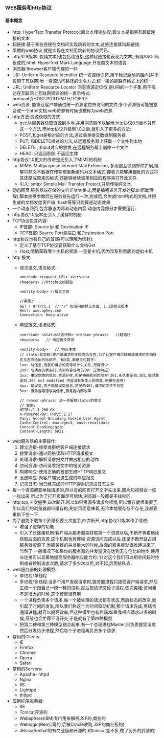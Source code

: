 ### WEB服务和http协议
#### 基本概念
- http: HyperText Transfer Protocol;超文本传输协议;超文本是指带有超级连接的文本
- 超链接:基于某些连接在文档间实现跳转的文本,这些连接就叫超链接;
- 早期的web协议,就是实现在文档见跳转的协议而已.
- http/0.9版本: 仅纯文本(也包括超链接,这种超链接也表现为文本),有纯ASCII码组成的,html: HyperText Mark Language 开发超文本的语言.
- 浏览器:Browser客户端代理的一种
- URI: Uniform Resource Identifier 统一资源标识符,用于标记全局范围内(并不仅限于互联网)唯一资源访问路径的命名方式;统一指的是路径格式上的统一
- URL: Uniform Resource Locator 同意资源定位符,是URI的一个子集,用于描述在互联网上互联网资源的统一表示格式: protocol://HOST:PORT/PATH/TO/FILE
- web资源: 能够让客户端通过统一资源定位符访问的文件;多个资源很可能被整合成一个html文档.web资源有时候也被称为web资源.
- http方法:资源获取的方式
    - get:从服务器获取资源到本地,并用浏览器予以展示;http协议0.9版本只有这一个方法,而http协议升级到1.0之后,就引入了更多的方法:
    - POST,和get是相对应的方法,通过表单提交数据到服务器.
    - PUT, 和DELETE相对的方法,从远程服务器上获取一个文件到本地
    - DELETE , 和put对应的放发,在远程服务器上删除一个文件
    - HEAD: 只返回首部,不返回主体
- http协议1.0更大的改进是还引入了MIME的机制
    - MIME: Multipurpose Internet Mail Extension, 多用途互联网邮件扩展,能够将非文本数据在传输前重新编码为文本格式,接收方能够用相反的方式将其还原成原来的格式,还能够继续调用相应的程序来打开此文件.
    - 引入: smtp: Simple Mail Transfer Protocl,只能传输纯文本.
- 动态网页:服务器端存储的文档非html格式,而是编程语言开发的脚本(帮助理解),脚本接受参数后在服务器先运行一次,完成后,会生成html格式的文档,并把生成的文档发给客户端. flash等等只能算是动态效果.
- 一个动态网页,包含静态内容和动态内容,动态内容部分才需要运行.
- http协议1.0版本还引入了缓存的机制.
- TCP协议包含内容:
    - IP首部: Source Ip 和 Destination IP
    - TCP首部: Source Port源端口 和Destination Port
- http协议也有自己的首部(可以理解为信封):
    - 定义了基于TCP协议要获取什么文档Get
    - Host,明确获取哪个主机的资源,一定是主机,因为涉及到后面的虚拟主机
- http 报文:
    - 请求报文,语法格式:
    
        ```
        <method> <request-URL> <version>
        <headers> //http协议的首部 
        
        <entity-body> //报文主体
        
        //案例:
        GET / HTTP/1.1  // "/" 指访问的默认页面, 1.1是协议版本
        Host: www.aphey.com
        Connection: keep-alive
        ```
    
    - 响应报文,语法格式:
        
        ```
        <version> <status状态代码> <reason-phrase>   //起始行
        <headers>   // 响应报文首部
        
        <entity-body>   // 响应主体
        // status状态码:客户端请求的文档成功与否,为了让客户端尽快知道请求的文档存在与否而给出的标识符, 有5类,都是三位数字:
        1xx: 纯信息,跟我们请求的资源没什么关系,用得很少
        2xx: 成功类的状态码,请求内容成功(200: 正常响应)
        3xx: 重定向类的信息,资源存在,但是被挪到别的地方(301,永久重定向;302,临时重定向;304 not modified 内容没有发生人和改变,用缓存去吧)
        4xx: 错误类,客户端错误类信息;常见的404,请求的文件不存在
        5xx: 服务器端错误类信息,服务器内部故障
        
        // reason-phrase: 进一步解释status的意义
        // 案例:
        HTTP:/1.1 200 OK    
        X-Powered-By: PHP/5.2.17
        Vary: Accept-Encoding,Cookie,User-Agent
        Cache-Control: max-age=3, must-revalidate
        Content-Ecoding:gzip
        Content-Length: 6931
        ```    
- web服务器的主要操作:
    1. 建立连接-接受或拒绝客户端连接请求
    2. 接受请求-通过网络读取HTTP请求报文
    3. 处理请求-解析请求报文并做出相应的动作
    4. 访问资源-访问请求报文中的相关资源
    5. 构建响应-使用正确的首部生成HTTP响应报文
    6. 发送响应-向客户端发送生成的响应报文
    7. 记录日志-当已经完成的HTTP事物记录进日志文件
- 每一个资源都要单独请求的,所以有的网页打开文字先出来,图片和视频会一张一张出来.所以为了打开页面尽可能快,浏览器一般都是多线程的.
- http,tcp,三次握手,四次断开.所以如果资源多请求会很慢,所以缓存就很重要了,所以我们的浏览器都带缓存的;刷新页面意味着,无论本地缓存存不存在,我都要重新下在一下
- 为了避免下载每个资源都要三次握手,四次断开,http协议1.1版本作了改进:
    - 增强了缓存的功能
    - 引入了长连接机制:客户端从服务器端获取第一个资源以后,不断开等着继续获取后面的资源.这个机制也有弊端:资源访问完成以后,还是不断开就占用服务器资源了.当服务器的并发量大的时候,后面的服务器就很难连进来了.当然了,一般情况下如果你的服务器的并发量没有达到无与伦比的地步,使用长连接可以显著地提高服务器响应能力的; 针对这个我们可以用空闲超时控制或者控制请求次数,请求了多少次以后,对不起,后面排队去.
- web服务器的处理模型:
    - 单进程/单线程
    - 多进程/多线程:当多个用户发起请求时,服务器进程只接受客户端请求,然后生成一个跟自己一模一样的进程,然后把请求交给子进程,依次类推;访问量不是很大的时候,这个模型很有用
    - 一个进程负责多个请求,每一个被处理的请求都有状态,然后状态的改变,就引起了时间的发生,所以我们称这个为时间驱动机制;那个请求完成,再结合通知进程,就可以提高效率;但这种模型也有弊端:如果我相应请求过多的时候,系统也会忙得不可开交,于是就有了第四种模型
    - 把第二种和第三种模型结合起来,有一个总理进程Master,只负责接受请求然后分发给子进程,然后每个子进程再负责多个请求
- 常用的Clients:
    - IE
    - Firefox
    - Chrome
    - Opera
    - Safari
- 常用的Servers:
    - Apache- httpd
    - Nginx
    - IIS
    - Lighttpd
    - thttpd
- 应用程序服务器:
    - IIS
    - Tomcat开源的
    - Websphere(IBM)专门用来解析JSP的,商业的
    - Weblogic(Bea公司的,后被Oracle收购,JSP的商业版的)
    - JBoss(Redhat的有商业版和开源的,和tomcat差不多,做了另外的封装的)